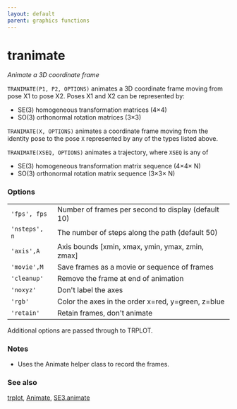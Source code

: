 ```yaml
---
layout: default
parent: graphics functions
---
```

# tranimate
_Animate a 3D coordinate frame_


```TRANIMATE(P1, P2, OPTIONS)``` animates a 3D coordinate frame moving from pose X1
to pose X2.  Poses X1 and X2 can be represented by:
* SE(3) homogeneous transformation matrices (4&times;4)
* SO(3) orthonormal rotation matrices (3&times;3)



```TRANIMATE(X, OPTIONS)``` animates a coordinate frame moving from the identity pose
to the pose `X` represented by any of the types listed above.


```TRANIMATE(XSEQ, OPTIONS)``` animates a trajectory, where `XSEQ` is any of
* SE(3) homogeneous transformation matrix sequence (4&times;4&times; N)
* SO(3) orthonormal rotation matrix sequence (3&times;3&times; N)

### Options

| | |
|---|---|
| `'fps', fps` | Number of frames per second to display (default 10) |
| `'nsteps', n` | The number of steps along the path (default 50) |
| `'axis',A` | Axis bounds [xmin, xmax, ymin, ymax, zmin, zmax] |
| `'movie',M` | Save frames as a movie or sequence of frames |
| `'cleanup'` | Remove the frame at end of animation |
| `'noxyz'` | Don't label the axes |
| `'rgb'` | Color the axes in the order x=red, y=green, z=blue |
| `'retain'` | Retain frames, don't animate |




Additional options are passed through to TRPLOT.
### Notes
* Uses the Animate helper class to record the frames.

### See also

[trplot](trplot.md), [Animate](Animate.md), [SE3.animate](SE3.animate.md)
